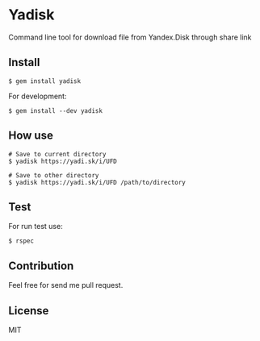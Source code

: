 Yadisk
======

Command line tool for download file from Yandex.Disk through share link

## Install

```
$ gem install yadisk
```

For development:

```
$ gem install --dev yadisk
```

## How use

```
# Save to current directory
$ yadisk https://yadi.sk/i/UFD

# Save to other directory
$ yadisk https://yadi.sk/i/UFD /path/to/directory
```

## Test

For run test use:

```
$ rspec
```

## Contribution

Feel free for send me pull request.

## License

MIT

